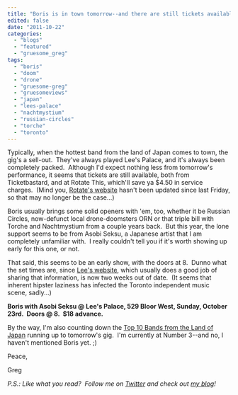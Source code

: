 ```yaml
---
title: "Boris is in town tomorrow--and there are still tickets available!"
edited: false
date: "2011-10-22"
categories:
  - "blogs"
  - "featured"
  - "gruesome_greg"
tags:
  - "boris"
  - "doom"
  - "drone"
  - "gruesome-greg"
  - "gruesomeviews"
  - "japan"
  - "lees-palace"
  - "nachtmystium"
  - "russian-circles"
  - "torche"
  - "toronto"
---
```


Typically, when the hottest band from the land of Japan comes to town, the gig's a sell-out.  They've always played Lee's Palace, and it's always been completely packed.  Although I'd expect nothing less from tomorrow's performance, it seems that tickets are still available, both from Ticketbastard, and at Rotate This, which'll save ya $4.50 in service charges.  (Mind you, [Rotate's website](http://www.rotate.com/tickets.php) hasn't been updated since last Friday, so that may no longer be the case...)

Boris usually brings some solid openers with 'em, too, whether it be Russian Circles, now-defunct local drone-doomsters ORN or that triple bill with Torche and Nachtmystium from a couple years back.  But this year, the lone support seems to be from Asobi Seksu, a Japanese artist that I am completely unfamiliar with.  I really couldn't tell you if it's worth showing up early for this one, or not.

That said, this seems to be an early show, with the doors at 8.  Dunno what the set times are, since [Lee's website](http://leespalace.com/coming.php3), which usually does a good job of sharing that information, is now two weeks out of date.  (It seems that inherent hipster laziness has infected the Toronto independent music scene, sadly...)

**Boris with Asobi Seksu @ Lee's Palace, 529 Bloor West, Sunday, October 23rd.  Doors @ 8.  $18 advance.**

By the way, I'm also counting down the [Top 10 Bands from the Land of Japan](http://gruesomeviews.com/2011/10/21/top-10-bands-from-the-land-of-japan-3-flower-travellin-band/) running up to tomorrow's gig.  I'm currently at Number 3--and no, I haven't mentioned Boris yet. ;)

Peace,

Greg

_P.S.: Like what you read?  Follow me on [Twitter](http://twitter.com/gruesomeviews) and check out [my blog](http://gruesomeviews.com/)!_
